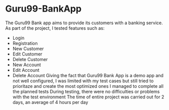 # Guru99-BankApp
The Guru99 Bank app aims to provide its customers with a banking service.
As part of the project, I tested features such as:
- Login
- Registration
- New Customer
- Edit Customer
- Delete Customer
- New Account
- Edit Account
- Delete Account
  Giving the fact that Guru99 Bank App is a demo app and not well configured, I was limited with my test cases but still tried to prioritaze and create the most optimized ones
  I managed to complete all the planned tests
  During testing, there were no difficulties or problems with the test environment
  The time of entire project was carried out for 2 days, an average of 4 hours per day
